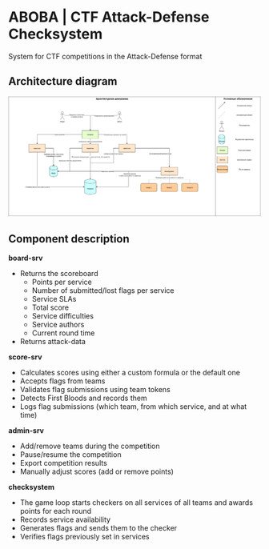 # ABOBA | CTF Attack-Defense Checksystem

System for CTF competitions in the Attack-Defense format

## Architecture diagram

![](docs/arch.png)

## Component description

**board-srv**
- Returns the scoreboard
  - Points per service
  - Number of submitted/lost flags per service
  - Service SLAs
  - Total score
  - Service difficulties
  - Service authors
  - Current round time
- Returns attack-data

**score-srv**
- Calculates scores using either a custom formula or the default one
- Accepts flags from teams
- Validates flag submissions using team tokens
- Detects First Bloods and records them
- Logs flag submissions (which team, from which service, and at what time)

**admin-srv**
- Add/remove teams during the competition
- Pause/resume the competition
- Export competition results
- Manually adjust scores (add or remove points)

**checksystem**
- The game loop starts checkers on all services of all teams and awards points for each round
- Records service availability
- Generates flags and sends them to the checker
- Verifies flags previously set in services

